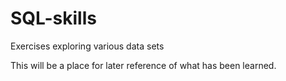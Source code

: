 # SQL-skills
Exercises exploring various data sets

This will be a place for later reference of what has been learned.

